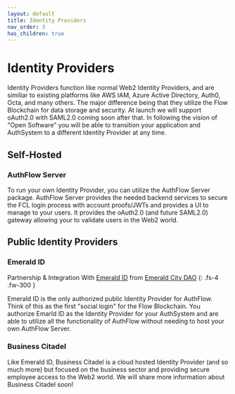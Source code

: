 ```yaml
---
layout: default
title: Identity Providers
nav_order: 3
has_children: true
---
```


# Identity Providers

Identity Providers function like normal Web2 Identity Providers, and are similiar to existing platforms like AWS IAM, Azure Active Directory, Auth0, Octa, and many others. The major difference being that they utilize the Flow Blockchain for data storage and security. At launch we will support oAuth2.0 with SAML2.0 coming soon after that. In following the vision of "Open Software" you will be able to transition your application and AuthSystem to a different Identity Provider at any time.

## Self-Hosted

### AuthFlow Server

To run your own Identity Provider, you can utilize the AuthFlow Server package. AuthFlow Server provides the needed backend services to secure the FCL login process with account proofs/JWTs and provides a UI to manage to your users. It provides the oAuth2.0 (and future SAML2.0) gateway allowing your to validate users in the Web2 world.

## Public Identity Providers

### Emerald ID
Partnership & Integration With [Emerald ID](https://id.ecdao.org/) from [Emerald City DAO](https://www.ecdao.org/)
{: .fs-4 .fw-300 }

Emerald ID is the only authorized public Identity Provider for AuthFlow. Think of this as the first "social login" for the Flow Blockchain. You authorize Emarld ID as the Identity Provider for your AuthSystem and are able to utilize all the functionality of AuthFlow without needing to host your own AuthFlow Server.

### Business Citadel

Like Emerald ID, Business Citadel is a cloud hosted Identity Provider (and so much more) but focused on the business sector and providing secure employee access to the Web2 world. We will share more information about Business Citadel soon!
